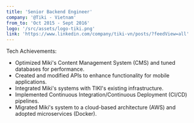 ```yaml
---
title: 'Senior Backend Engineer'
company: '@Tiki - Vietnam'
from_to: 'Oct 2015 - Sept 2016'
logo: '/src/assets/logo-tiki.png'
link: 'https://www.linkedin.com/company/tiki-vn/posts/?feedView=all'
---
```

Tech Achievements:
<ul class='ml-4 list-disc text-muted-foreground'>
    <li>
        Optimized Miki's Content Management System (CMS) and tuned databases for performance.
    </li>
    <li>Created and modified APIs to enhance functionality for mobile applications.</li>
    <li>Integrated Miki's systems with TIKI's existing infrastructure.</li>
    <li>Implemented Continuous Integration/Continuous Deployment (CI/CD) pipelines.</li>
    <li>
        Migrated Miki's system to a cloud-based architecture (AWS) and adopted microservices
        (Docker).
    </li>
</ul>
